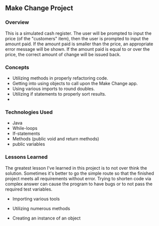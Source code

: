 ## Make Change Project

### Overview

This is a simulated cash register. The user will be prompted to input the price (of the "customers" item), then the user is prompted to input the amount paid. If the amount paid is smaller than the price, an appropriate error message will be shown. If the amount paid is equal to or over the price, the correct amount of change will be issued back.

### Concepts

+ Utilizing methods in properly refactoring code.
+ Getting into using objects to call upon the Make Change app.
+ Using various imports to round doubles.
+ Utilizing if statements to properly sort results.
+ 

### Technologies Used

+ Java
+ While-loops
+ If-statements
+ Methods (public void and return methods)
+ public variables

### Lessons Learned

The greatest lesson I've learned in this project is to not over think the solution. Sometimes it's better to go the simple route so that the finished project meets all requirements without error. Trying to shorten code via complex answer can cause the program to have bugs or to not pass the required test variables.

+ Importing various tools

+ Utilizing numerous methods

+ Creating an instance of an object
